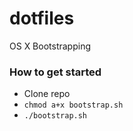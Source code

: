# dotfiles
OS X Bootstrapping

### How to get started ###
- Clone repo
- ```chmod a+x bootstrap.sh ```
- ```./bootstrap.sh```
